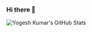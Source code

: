 ### Hi there 👋

<!--
**Yogeshkumar-24/Yogeshkumar-24** is a ✨ _special_ ✨ repository because its `README.md` (this file) appears on your GitHub profile.

Here are some ideas to get you started:

- 🔭 I’m currently Studying at ...Government College of Technology
- 🌱 I’m currently learning ...
- 👯 I’m looking to collaborate on ...
- 🤔 I’m looking for help with ...
- 💬 Ask me about ...
- 📫 How to reach me: ...
- 😄 Pronouns: ...
- ⚡ Fun fact: ...
-->

![Yogesh Kumar's GitHub Stats](https://github-readme-stats-git-masterrstaa-rickstaa.vercel.app/api?username=Yogeshkumar-24&show_icons=true&theme=radical)
